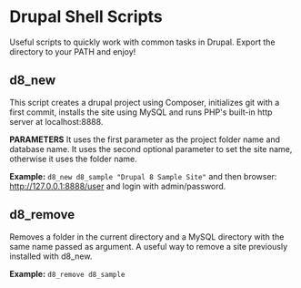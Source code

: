 # Drupal Shell Scripts

Useful scripts to quickly work with common tasks in Drupal. Export the directory to your PATH and enjoy!

## d8_new
This script creates a drupal project using Composer, initializes git with a first commit, installs the site using MySQL and runs PHP's built-in http server at localhost:8888.

**PARAMETERS**
It uses the first parameter as the project folder name and database name.
It uses the second optional parameter to set the site name, otherwise it uses the folder name.

**Example:**
`d8_new d8_sample "Drupal 8 Sample Site"`
and then browser: http://127.0.0.1:8888/user and login with admin/password.

## d8_remove

Removes a folder in the current directory and a MySQL directory with the same name passed as argument. A useful way to remove a site previously installed with d8_new.

**Example:**
`d8_remove d8_sample`
